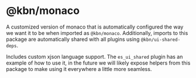 # @kbn/monaco

A customized version of monaco that is automatically configured the way we want it to be when imported as `@kbn/monaco`. Additionally, imports to this package are automatically shared with all plugins using `@kbn/ui-shared-deps`.

Includes custom xjson language support. The `es_ui_shared` plugin has an example of how to use it, in the future we will likely expose helpers from this package to make using it everywhere a little more seamless.